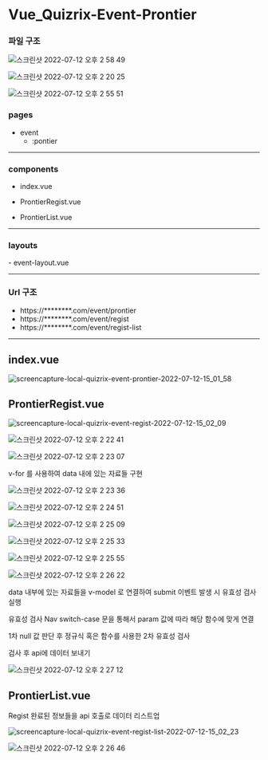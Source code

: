 # Vue_Quizrix-Event-Prontier

<h3>파일 구조 </h3>

![스크린샷 2022-07-12 오후 2 58 49](https://user-images.githubusercontent.com/96170774/178419299-e869fad9-daf4-4ea0-87fe-b8265395dffe.png)

![스크린샷 2022-07-12 오후 2 20 25](https://user-images.githubusercontent.com/96170774/178417920-1107ef69-a7a9-4dd9-aeb3-89c93dd2920f.png)

![스크린샷 2022-07-12 오후 2 55 51](https://user-images.githubusercontent.com/96170774/178418866-e743f466-2bf8-49a4-9da0-108de739a265.png)


<h3>pages</h3> 

  - event 
      - :pontier
<hr>
<h3>components</h3>

  - index.vue
  
  - ProntierRegist.vue
  
  - ProntierList.vue
  
<hr>
<h3>layouts</h3>
  - event-layout.vue
<hr>
<h3>Url 구조</h3> 
<ul>
  <li>https://********.com/event/prontier</li>
  <li>https://********.com/event/regist</li>
  <li>https://********.com/event/regist-list</li>
</ul>

<hr>

<h2>index.vue</h2>

![screencapture-local-quizrix-event-prontier-2022-07-12-15_01_58](https://user-images.githubusercontent.com/96170774/178421429-26799731-862a-49d8-814f-481ff70986cc.png)


<h2> ProntierRegist.vue </h2>

![screencapture-local-quizrix-event-regist-2022-07-12-15_02_09](https://user-images.githubusercontent.com/96170774/178421463-269a7bad-1453-4d89-8daa-df9b42d03ca8.png)


![스크린샷 2022-07-12 오후 2 22 41](https://user-images.githubusercontent.com/96170774/178419872-55cc3044-0437-4147-9ffa-4b47a01e14e7.png)

![스크린샷 2022-07-12 오후 2 23 07](https://user-images.githubusercontent.com/96170774/178419938-53f5562a-2f0d-4cf0-a86e-312bdff19c64.png)

  v-for 를 사용하여 data 내에 있는 자료들 구현


![스크린샷 2022-07-12 오후 2 23 36](https://user-images.githubusercontent.com/96170774/178420047-512dc118-d335-4d40-a698-ed1f4cc158e9.png)

![스크린샷 2022-07-12 오후 2 24 51](https://user-images.githubusercontent.com/96170774/178420100-478eac88-97b4-40e0-86ad-2b412563a6f4.png)

![스크린샷 2022-07-12 오후 2 25 09](https://user-images.githubusercontent.com/96170774/178420274-585a0941-6439-4ac3-8c0a-08caa1fbd002.png)

![스크린샷 2022-07-12 오후 2 25 33](https://user-images.githubusercontent.com/96170774/178420333-69491e18-4fbe-4cc4-8fd8-06335376996a.png)

![스크린샷 2022-07-12 오후 2 25 55](https://user-images.githubusercontent.com/96170774/178420572-2102b7a0-d4e6-40f5-9f96-4aef0d931d0c.png)

![스크린샷 2022-07-12 오후 2 26 22](https://user-images.githubusercontent.com/96170774/178420593-4f57afb9-716f-4221-8e3b-0be0601fef6e.png)

<p>data 내부에 있는 자료들을 v-model 로 연결하여 submit 이벤트 발생 시 유효성 검사 실행</p>
<p>유효성 검사 Nav switch-case 문을 통해서 param 값에 따라 해당 함수에 맞게 연결</p>
<p>1차 null 값 판단 후 정규식 혹은 함수를 사용한 2차 유효성 검사</p>
<p>검사 후 api에 데이터 보내기</p>

![스크린샷 2022-07-12 오후 2 27 12](https://user-images.githubusercontent.com/96170774/178420774-46c43163-7d00-4125-b4d2-3a23b87093a3.png)


<h2> ProntierList.vue </h2>
<p>Regist 완료된 정보들을 api 호출로 데이터 리스트업</p>

![screencapture-local-quizrix-event-regist-list-2022-07-12-15_02_23](https://user-images.githubusercontent.com/96170774/178421884-da09592e-a0a6-4910-8303-54547941985a.png)

![스크린샷 2022-07-12 오후 2 26 46](https://user-images.githubusercontent.com/96170774/178421217-29ae3133-ce29-40f3-a99e-c78830de444b.png)

